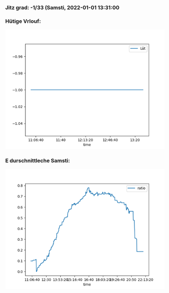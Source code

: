 ### Jitz grad: -1/33 (Samsti, 2022-01-01 13:31:00

### Hütige Vrlouf:
![Graph](Today.png)

### E durschnittleche Samsti:
![Graph](Samsti.png)